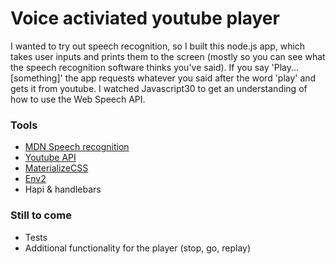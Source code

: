 # Voice activiated youtube player

I wanted to try out speech recognition, so I built this node.js app, which takes user inputs and prints them to the screen (mostly so you can see what the speech recognition software thinks you've said). If you say 'Play...[something]' the app requests whatever you said after the word 'play' and gets it from youtube. I watched Javascript30 to get an understanding of how to use the Web Speech API.

### Tools
- [MDN Speech recognition](https://developer.mozilla.org/en-US/docs/Web/API/SpeechRecognition)
- [Youtube API](https://developers.google.com/youtube/)
- [MaterializeCSS](http://materializecss.com/)
- [Env2](https://www.npmjs.com/package/env2)
- Hapi & handlebars

### Still to come
- Tests
- Additional functionality for the player (stop, go, replay)
